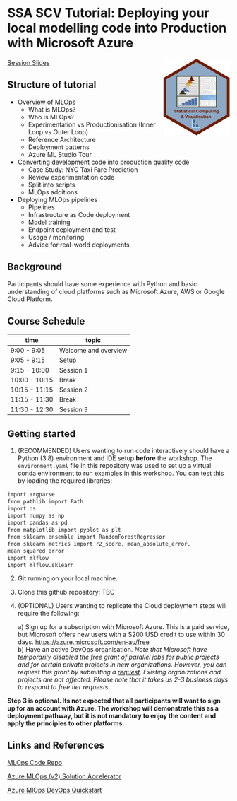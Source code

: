 # SSA SCV Tutorial: Deploying your local modelling code into Production with Microsoft Azure

<img src="SCV3.png" align="right" width="150" />

[Session Slides](https://statsocaus.github.io/tutorial_deploywithazure)

## Structure of tutorial
 
* Overview of MLOps 
    - What is MLOps?  
    - Who is MLOps?  
    - Experimentation vs Productionisation (Inner Loop vs Outer Loop)  
    - Reference Architecture  
    - Deployment patterns
    - Azure ML Studio Tour
* Converting development code into production quality code  
    - Case Study: NYC Taxi Fare Prediction    
    - Review experimentation code  
    - Split into scripts
    - MLOps additions
* Deploying MLOps pipelines  
    - Pipelines 
    - Infrastructure as Code deployment  
    - Model training  
    - Endpoint deployment and test  
    - Usage / monitoring  
    - Advice for real-world deployments   

## Background  

Participants should have some experience with Python and basic understanding of cloud platforms such as Microsoft Azure, AWS or Google Cloud Platform.  

## Course Schedule

| time | topic |
|------|-------|
|9:00 - 9:05 |	Welcome and overview |
|9:05 - 9:15 |	Setup  |
|9:15 - 10:00 |	Session 1 |
|10:00 - 10:15 | Break |
|10:15 - 11:15 | Session 2 |
|11:15 - 11:30 | Break |
|11:30 - 12:30 | Session 3|


## Getting started

1. (RECOMMENDED) Users wanting to run code interactively should have a Python (3.8) environment and IDE setup **before** the workshop. The `environment.yaml` file in this repository was used to set up a virtual conda environment to run examples in this workshop. You can test this by loading the required libraries:  

```
import argparse
from pathlib import Path
import os
import numpy as np
import pandas as pd
from matplotlib import pyplot as plt
from sklearn.ensemble import RandomForestRegressor
from sklearn.metrics import r2_score, mean_absolute_error, mean_squared_error
import mlflow
import mlflow.sklearn
```

2. Git running on your local machine.  

3. Clone this github repository: TBC

2. (OPTIONAL) Users wanting to replicate the Cloud deployment steps will require the following:

    a) Sign up for a subscription with Microsoft Azure. This is a paid service, but Microsoft offers new users with a $200 USD credit to use within 30 days. https://azure.microsoft.com/en-au/free  
    b) Have an active DevOps organisation. *Note that Microsoft have temporarily disabled the free grant of parallel jobs for public projects and for certain private projects in new organizations. However, you can request this grant by submitting a [request](https://aka.ms/azpipelines-parallelism-request). Existing organizations and projects are not affected. Please note that it takes us 2-3 business days to respond to free tier requests.*

**Step 3 is optional. Its not expected that all participants will want to sign up for an account with Azure. The workshop will demonstrate this as a deployment pathway, but it is not mandatory to enjoy the content and apply the principles to other platforms.**


## Links and References  

[MLOps Code Repo]()

[Azure MLOps (v2) Solution Accelerator](https://github.com/Azure/mlops-v2)

[Azure MlOps DevOps Quickstart](https://learn.microsoft.com/en-us/azure/machine-learning/how-to-setup-mlops-azureml)  

